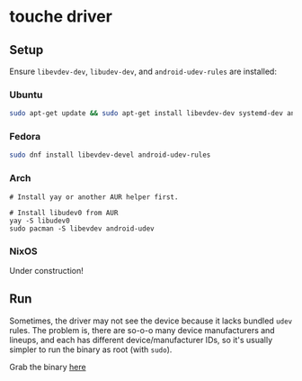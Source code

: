 # touche driver

## Setup

Ensure `libevdev-dev`, `libudev-dev`, and `android-udev-rules` are installed:

### Ubuntu
```bash
sudo apt-get update && sudo apt-get install libevdev-dev systemd-dev android-sdk-platform-tools-common
```

### Fedora
```bash
sudo dnf install libevdev-devel android-udev-rules
```

### Arch
```
# Install yay or another AUR helper first.

# Install libudev0 from AUR
yay -S libudev0
sudo pacman -S libevdev android-udev
```

### NixOS
Under construction!

## Run
Sometimes, the driver may not see the device because it lacks bundled `udev` rules.
The problem is, there are so-o-o many device manufacturers and lineups, and each has
different device/manufacturer IDs, so it's usually simpler to run the binary as root
(with `sudo`).

Grab the binary [here](https://github.com/bpavuk/touche-driver/releases/latest)

